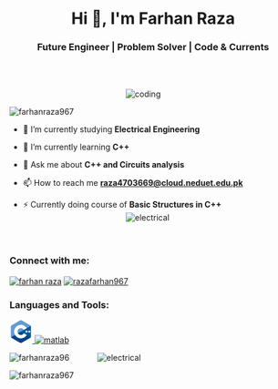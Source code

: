 <h1 align="center">Hi 👋, I'm Farhan Raza</h1>
<h3 align="center">Future Engineer | Problem Solver | Code & Currents</h3><br><br>

<img align="right" alt="coding" width="300" src="https://i.pinimg.com/originals/7e/b2/49/7eb249f2fd2e58e9ad6dd60ef892971b.gif"><br>


<p align="left"> <img src="https://komarev.com/ghpvc/?username=farhanraza967&label=Profile%20views&color=0e75b6&style=flat" alt="farhanraza967" /> </p>

- 🔭 I’m currently studying **Electrical Engineering**

- 🌱 I’m currently learning **C++**

- 💬 Ask me about **C++ and Circuits analysis**

- 📫 How to reach me **raza4703669@cloud.neduet.edu.pk**

- ⚡ Currently doing course of **Basic Structures in C++**
<img align="right" alt="electrical" width="300" src="https://i.pinimg.com/originals/65/7a/57/657a571ab7ba2ec2782691dfb78e144e.gif"><br><br><br><br>

<h3 align="left">Connect with me:</h3>
<p align="left">
<a href="https://linkedin.com/in/farhan raza" target="blank"><img align="center" src="https://raw.githubusercontent.com/rahuldkjain/github-profile-readme-generator/master/src/images/icons/Social/linked-in-alt.svg" alt="farhan raza" height="30" width="40" /></a>
<a href="https://www.hackerrank.com/razafarhan967" target="blank"><img align="center" src="https://raw.githubusercontent.com/rahuldkjain/github-profile-readme-generator/master/src/images/icons/Social/hackerrank.svg" alt="razafarhan967" height="30" width="40" /></a>
</p>
<h3 align="left">Languages and Tools:</h3>

<p align="left"> <a href="https://www.w3schools.com/cpp/" target="_blank" rel="noreferrer"> <img src="https://raw.githubusercontent.com/devicons/devicon/master/icons/cplusplus/cplusplus-original.svg" alt="cplusplus" width="40" height="40"/> </a> <a href="https://www.mathworks.com/" target="_blank" rel="noreferrer"> <img src="https://upload.wikimedia.org/wikipedia/commons/2/21/Matlab_Logo.png" alt="matlab" width="40" height="40"/> </a> </p>
<img align="right" alt="electrical" width="350" src="https://cdn.dribbble.com/users/1059583/screenshots/4171367/coding-freak.gif">
<p align="left">
  <img src="https://github-readme-streak-stats.herokuapp.com/?user=farhanraza967&" alt="farhanraza96" />
</p>
<p align="left">
<p align="left">
  <img src="https://github-readme-stats.vercel.app/api/top-langs?username=farhanraza967&show_icons=true&locale=en&layout=compact" alt="farhanraza967" />
</p>
 
